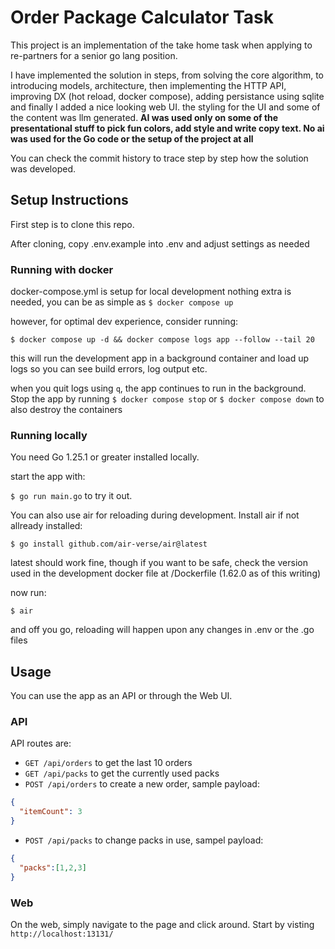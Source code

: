 # Order Package Calculator Task

This project is an implementation of the take home task when applying to re-partners for a senior go lang position.

I have implemented the solution in steps, from solving the core algorithm, to introducing models, architecture, then implementing the HTTP API, improving DX (hot reload, docker compose), adding persistance using sqlite and finally I added a nice looking web UI. the styling for the UI and some of the content was llm generated.
**AI was used only on some of the presentational stuff to pick fun colors, add style and write copy text. No ai was used for the Go code or the setup of the project at all**

You can check the commit history to trace step by step how the solution was developed.

## Setup Instructions

First step is to clone this repo.

After cloning, copy .env.example into .env and adjust settings as needed

### Running with docker

docker-compose.yml is setup for local development
nothing extra is needed, you can be as simple as `$ docker compose up`

however, for optimal dev experience, consider running:

`$ docker compose up -d && docker compose logs app --follow --tail 20`

this will run the development app in a background container and load up logs so you can see build errors, log output etc.

when you quit logs using `q`, the app continues to run in the background.
Stop the app by running `$ docker compose stop` or `$ docker compose down` to also destroy the containers

### Running locally

You need Go 1.25.1 or greater installed locally.

start the app with:

`$ go run main.go` to try it out.

You can also use air for reloading during development.
Install air if not allready installed:

`$ go install github.com/air-verse/air@latest`

latest should work fine, though if you want to be safe, check the version used in the development docker file at /Dockerfile (1.62.0 as of this writing)

now run:

`$ air`

and off you go, reloading will happen upon any changes in .env or the .go files


## Usage

You can use the app as an API or through the Web UI.

### API

API routes are:
* `GET /api/orders` to get the last 10 orders
* `GET /api/packs` to get the currently used packs
* `POST /api/orders` to create a new order, sample payload: 

```json
{
  "itemCount": 3
}
```

* `POST /api/packs` to change packs in use, sampel payload:

```json
{
  "packs":[1,2,3]
}
```

### Web

On the web, simply navigate to the page and click around.
Start by visting `http://localhost:13131/`
